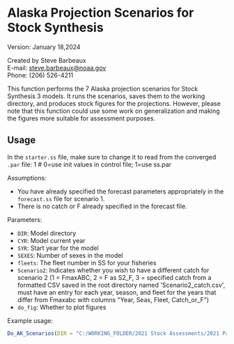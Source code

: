  # Alaska Projection Scenarios for Stock Synthesis

Version: January 18,2024

Created by Steve Barbeaux  
E-mail: steve.barbeaux@noaa.gov  
Phone: ‪(206) 526-4211‬

This function performs the 7 Alaska projection scenarios for Stock Synthesis 3 models. It runs the scenarios, saves them to the working directory, and produces stock figures for the projections. However, please note that this function could use some work on generalization and making the figures more suitable for assessment purposes.

## Usage

In the `starter.ss` file, make sure to change it to read from the converged `.par` file:
  1 # 0=use init values in control file; 1=use ss.par  
 
Assumptions:
- You have already specified the forecast parameters appropriately in the `forecast.ss` file for scenario 1.
- There is no catch or F already specified in the forecast file.

Parameters:
- `DIR`: Model directory
- `CYR`: Model current year
- `SYR`: Start year for the model
- `SEXES`: Number of sexes in the model
- `fleets`: The fleet number in SS for your fisheries
- `Scenario2`: Indicates whether you wish to have a different catch for scenario 2 (1 = FmaxABC, 2 = F as S2_F, 3 = specified catch from a formatted CSV saved in the root directory named 'Scenario2_catch.csv', must have an entry for each year, season, and fleet for the years that differ from Fmaxabc with columns "Year, Seas, Fleet, Catch_or_F")
- `do_fig`: Whether to plot figures

Example usage:
```R
Do_AK_Scenarios(DIR = "C:/WORKING_FOLDER/2021 Stock Assessments/2021 Pacific cod/Models/Model19.1", CYR = 2021, SYR = 1977, FCASTY = 15, SEXES = 1, FLEETS = c(1:3), Scenario2 = 1, S2_F = 0.4, do_fig = TRUE)
